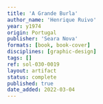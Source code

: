 ```yaml
---
title: 'A Grande Burla'
author_name: 'Henrique Ruivo'
year: y1974
origin: Portugal
publisher: 'Seara Nova'
formats: [book, book-cover]
disciplines: [graphic-design]
tags: []
ref: sol-030-0019
layout: artifact
status: complete
published: true
date_added: 2022-03-04
---
```

